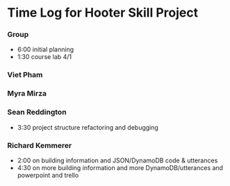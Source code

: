 # Time Log for Hooter Skill Project

### Group
  - 6:00 initial planning
  - 1:30 course lab 4/1
  
### Viet Pham


### Myra Mirza


### Sean Reddington
  - 3:30 project structure refactoring and debugging

### Richard Kemmerer
  - 2:00 on building information and JSON/DynamoDB code & utterances
  - 4:30 on more building information and more DynamoDB/utterances and powerpoint and trello
